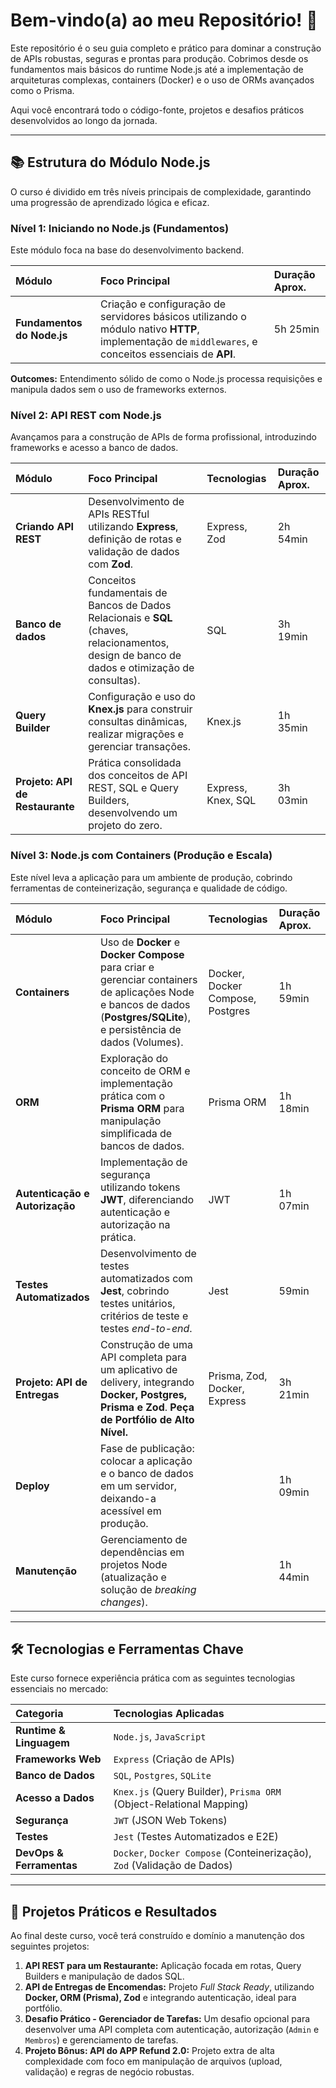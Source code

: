 # Bem-vindo(a) ao meu Repositório! 👋

Este repositório é o seu guia completo e prático para dominar a construção de APIs robustas, seguras e prontas para produção. Cobrimos desde os fundamentos mais básicos do runtime Node.js até a implementação de arquiteturas complexas, containers (Docker) e o uso de ORMs avançados como o Prisma.

Aqui você encontrará todo o código-fonte, projetos e desafios práticos desenvolvidos ao longo da jornada.

---

## 📚 Estrutura do Módulo Node.js

O curso é dividido em três níveis principais de complexidade, garantindo uma progressão de aprendizado lógica e eficaz.

### Nível 1: Iniciando no Node.js (Fundamentos)

Este módulo foca na base do desenvolvimento backend.

| Módulo | Foco Principal | Duração Aprox. |
| :--- | :--- | :--- |
| **Fundamentos do Node.js** | Criação e configuração de servidores básicos utilizando o módulo nativo **HTTP**, implementação de `middlewares`, e conceitos essenciais de **API**. | 5h 25min |

**Outcomes:** Entendimento sólido de como o Node.js processa requisições e manipula dados sem o uso de frameworks externos.

### Nível 2: API REST com Node.js

Avançamos para a construção de APIs de forma profissional, introduzindo frameworks e acesso a banco de dados.

| Módulo | Foco Principal | Tecnologias | Duração Aprox. |
| :--- | :--- | :--- | :--- |
| **Criando API REST** | Desenvolvimento de APIs RESTful utilizando **Express**, definição de rotas e validação de dados com **Zod**. | Express, Zod | 2h 54min |
| **Banco de dados** | Conceitos fundamentais de Bancos de Dados Relacionais e **SQL** (chaves, relacionamentos, design de banco de dados e otimização de consultas). | SQL | 3h 19min |
| **Query Builder** | Configuração e uso do **Knex.js** para construir consultas dinâmicas, realizar migrações e gerenciar transações. | Knex.js | 1h 35min |
| **Projeto: API de Restaurante** | Prática consolidada dos conceitos de API REST, SQL e Query Builders, desenvolvendo um projeto do zero. | Express, Knex, SQL | 3h 03min |

### Nível 3: Node.js com Containers (Produção e Escala)

Este nível leva a aplicação para um ambiente de produção, cobrindo ferramentas de conteinerização, segurança e qualidade de código.

| Módulo | Foco Principal | Tecnologias | Duração Aprox. |
| :--- | :--- | :--- | :--- |
| **Containers** | Uso de **Docker** e **Docker Compose** para criar e gerenciar containers de aplicações Node e bancos de dados (**Postgres/SQLite**), e persistência de dados (Volumes). | Docker, Docker Compose, Postgres | 1h 59min |
| **ORM** | Exploração do conceito de ORM e implementação prática com o **Prisma ORM** para manipulação simplificada de bancos de dados. | Prisma ORM | 1h 18min |
| **Autenticação e Autorização** | Implementação de segurança utilizando tokens **JWT**, diferenciando autenticação e autorização na prática. | JWT | 1h 07min |
| **Testes Automatizados** | Desenvolvimento de testes automatizados com **Jest**, cobrindo testes unitários, critérios de teste e testes *end-to-end*. | Jest | 59min |
| **Projeto: API de Entregas** | Construção de uma API completa para um aplicativo de delivery, integrando **Docker, Postgres, Prisma e Zod**. **Peça de Portfólio de Alto Nível.** | Prisma, Zod, Docker, Express | 3h 21min |
| **Deploy** | Fase de publicação: colocar a aplicação e o banco de dados em um servidor, deixando-a acessível em produção. | | 1h 09min |
| **Manutenção** | Gerenciamento de dependências em projetos Node (atualização e solução de *breaking changes*). | | 1h 44min |

---

## 🛠️ Tecnologias e Ferramentas Chave

Este curso fornece experiência prática com as seguintes tecnologias essenciais no mercado:

| Categoria | Tecnologias Aplicadas |
| :--- | :--- |
| **Runtime & Linguagem** | `Node.js`, `JavaScript` |
| **Frameworks Web** | `Express` (Criação de APIs) |
| **Banco de Dados** | `SQL`, `Postgres`, `SQLite` |
| **Acesso a Dados** | `Knex.js` (Query Builder), `Prisma ORM` (Object-Relational Mapping) |
| **Segurança** | `JWT` (JSON Web Tokens) |
| **Testes** | `Jest` (Testes Automatizados e E2E) |
| **DevOps & Ferramentas** | `Docker`, `Docker Compose` (Conteinerização), `Zod` (Validação de Dados) |

---

## 🚀 Projetos Práticos e Resultados

Ao final deste curso, você terá construído e domínio a manutenção dos seguintes projetos:

1.  **API REST para um Restaurante:** Aplicação focada em rotas, Query Builders e manipulação de dados SQL.
2.  **API de Entregas de Encomendas:** Projeto *Full Stack Ready*, utilizando **Docker, ORM (Prisma), Zod** e integrando autenticação, ideal para portfólio.
3.  **Desafio Prático - Gerenciador de Tarefas:** Um desafio opcional para desenvolver uma API completa com autenticação, autorização (`Admin` e `Membros`) e gerenciamento de tarefas.
4.  **Projeto Bônus: API do APP Refund 2.0:** Projeto extra de alta complexidade com foco em manipulação de arquivos (upload, validação) e regras de negócio robustas.




